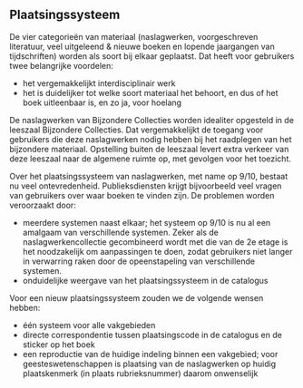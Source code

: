 ## Plaatsingssysteem ##

De vier categorieën van materiaal (naslagwerken, voorgeschreven literatuur, veel uitgeleend & nieuwe boeken en lopende jaargangen van tijdschriften) worden als soort bij elkaar geplaatst. Dat heeft voor gebruikers twee belangrijke voordelen:

* het vergemakkelijkt interdisciplinair werk
* het is duidelijker tot welke soort materiaal het behoort, en dus of het boek uitleenbaar is, en zo ja, voor hoelang

De naslagwerken van Bijzondere Collecties worden idealiter opgesteld in de leeszaal Bijzondere Collecties. Dat vergemakkelijkt de toegang voor gebruikers die deze naslagwerken nodig hebben bij het raadplegen van het bijzondere materiaal. Opstelling buiten de leeszaal levert extra verkeer van deze leeszaal naar de algemene ruimte op, met gevolgen voor het toezicht.

Over het plaatsingssysteem van naslagwerken, met name op 9/10, bestaat nu veel ontevredenheid. Publieksdiensten krijgt bijvoorbeeld veel vragen van gebruikers over waar boeken te vinden zijn. De problemen worden veroorzaakt door:

* meerdere systemen naast elkaar; het systeem op 9/10 is nu al een amalgaam van verschillende systemen. Zeker als de naslagwerkencollectie gecombineerd wordt met die van de 2e etage is het noodzakelijk om aanpassingen te doen, zodat gebruikers niet langer in verwarring raken door de opeenstapeling van verschillende systemen. 
* onduidelijke weergave van het plaatsingssysteem in de catalogus

Voor een nieuw plaatsingssysteem zouden we de volgende wensen hebben:

* één systeem voor alle vakgebieden
* directe correspondentie tussen plaatsingscode in de catalogus en de sticker op het boek
* een reproductie van de huidige indeling binnen een vakgebied; voor geesteswetenschappen is plaatsing van de naslagwerken op huidig plaatskenmerk (in plaats rubrieksnummer) daarom onwenselijk